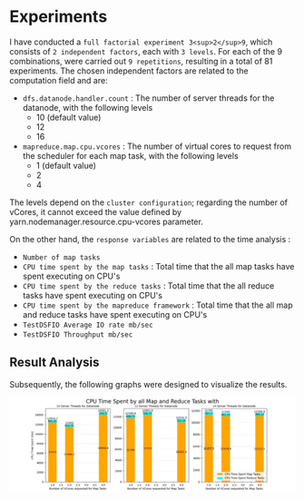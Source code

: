 # Experiments 
I have conducted a `full factorial experiment 3<sup>2</sup>9`, which consists of `2 independent factors`, each with `3 levels`. For each of the 9 combinations, were carried out `9 repetitions`, resulting in a total of 81 experiments. 
The chosen independent factors are related to the computation field and are: 
* `dfs.datanode.handler.count` : The number of server threads for the datanode, with the following levels
  * 10 (default value)
  * 12
  * 16
* `mapreduce.map.cpu.vcores` : The number of virtual cores to request from the scheduler for each map task, with the following levels
  * 1 (default value)
  * 2
  * 4 

The levels depend on the `cluster configuration`; regarding the number of vCores, it cannot exceed the value defined by yarn.nodemanager.resource.cpu-vcores parameter.

On the other hand, the `response variables` are related to the time analysis :
* `Number of map tasks`
* `CPU time spent by the map tasks` : Total time that the all map tasks have spent executing on CPU's
* `CPU time spent by the reduce tasks` : Total time that the all reduce tasks have spent executing on CPU's
* `CPU time spent by the mapreduce framework` : Total time that the all map and reduce tasks have spent executing on CPU's
* `TestDSFIO Average IO rate mb/sec`
* `TestDSFIO Throughput mb/sec`

## Result Analysis
Subsequently, the following graphs were designed to visualize the results.

<img src="./doc/img/cpu_tim.jpeg" width="600">

